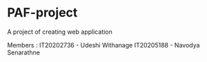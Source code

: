 # PAF-project
A project of creating web application


Members :
IT20202736 - Udeshi Withanage
IT20205188 - Navodya Senarathne
